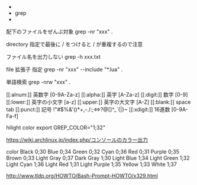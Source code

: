 *
* grep
*

配下のファイルをぜんぶ対象
grep -nr "xxx" .

  directory 指定で最後に / をつけると / が重複するので注意


ファイル名を出力しない
grep -h xxx.txt


file 拡張子 指定
grep -nr "xxx" --include "*.lua" .


単語検索
grep -nrw "xxx" .


[[:alnum:]]   英数字        [0-9A-Za-z]
[[:alpha:]]   英字          [A-Za-z]
[[:digit:]]   数字          [0-9]
[[:lower:]]   英字の小文字  [a-z]
[[:upper:]]   英字の大文字  [A-Z]
[[:blank:]]   space tab
[[:punct:]]   記号          !"#$%&'()*+,-./:;<=>?@[\]^_`{|}~
[[:xdigit:]]  16進数        [0-9A-Fa-f]


hilight color
export GREP_COLOR="1;32"

https://wiki.archlinux.jp/index.php/コンソールのカラー出力


color
Black         0;30
Blue          0;34
Green         0;32
Cyan          0;36
Red           0;31
Purple        0;35
Brown         0;33
Light Gray    0;37
Dark Gray     1;30
Light Blue    1;34
Light Green   1;32
Light Cyan    1;36
Light Red     1;31
Light Purple  1;35
Yellow        1;33
White         1;37

http://www.tldp.org/HOWTO/Bash-Prompt-HOWTO/x329.html








